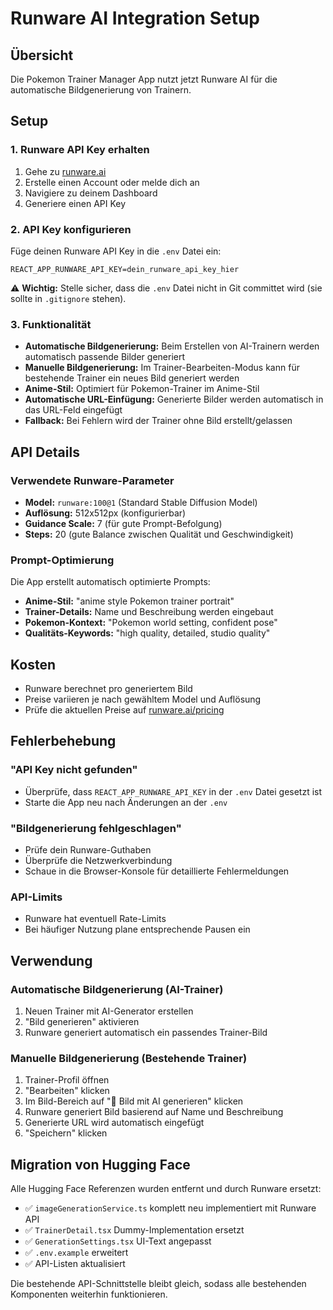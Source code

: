 # Runware AI Integration Setup

## Übersicht
Die Pokemon Trainer Manager App nutzt jetzt Runware AI für die automatische Bildgenerierung von Trainern.

## Setup

### 1. Runware API Key erhalten
1. Gehe zu [runware.ai](https://runware.ai)
2. Erstelle einen Account oder melde dich an
3. Navigiere zu deinem Dashboard
4. Generiere einen API Key

### 2. API Key konfigurieren
Füge deinen Runware API Key in die `.env` Datei ein:

```env
REACT_APP_RUNWARE_API_KEY=dein_runware_api_key_hier
```

⚠️ **Wichtig:** Stelle sicher, dass die `.env` Datei nicht in Git committet wird (sie sollte in `.gitignore` stehen).

### 3. Funktionalität
- **Automatische Bildgenerierung:** Beim Erstellen von AI-Trainern werden automatisch passende Bilder generiert
- **Manuelle Bildgenerierung:** Im Trainer-Bearbeiten-Modus kann für bestehende Trainer ein neues Bild generiert werden
- **Anime-Stil:** Optimiert für Pokemon-Trainer im Anime-Stil
- **Automatische URL-Einfügung:** Generierte Bilder werden automatisch in das URL-Feld eingefügt
- **Fallback:** Bei Fehlern wird der Trainer ohne Bild erstellt/gelassen

## API Details

### Verwendete Runware-Parameter
- **Model:** `runware:100@1` (Standard Stable Diffusion Model)
- **Auflösung:** 512x512px (konfigurierbar)
- **Guidance Scale:** 7 (für gute Prompt-Befolgung)
- **Steps:** 20 (gute Balance zwischen Qualität und Geschwindigkeit)

### Prompt-Optimierung
Die App erstellt automatisch optimierte Prompts:
- **Anime-Stil:** "anime style Pokemon trainer portrait"
- **Trainer-Details:** Name und Beschreibung werden eingebaut
- **Pokemon-Kontext:** "Pokemon world setting, confident pose"
- **Qualitäts-Keywords:** "high quality, detailed, studio quality"

## Kosten
- Runware berechnet pro generiertem Bild
- Preise variieren je nach gewähltem Model und Auflösung
- Prüfe die aktuellen Preise auf [runware.ai/pricing](https://runware.ai/pricing)

## Fehlerbehebung

### "API Key nicht gefunden"
- Überprüfe, dass `REACT_APP_RUNWARE_API_KEY` in der `.env` Datei gesetzt ist
- Starte die App neu nach Änderungen an der `.env`

### "Bildgenerierung fehlgeschlagen"
- Prüfe dein Runware-Guthaben
- Überprüfe die Netzwerkverbindung
- Schaue in die Browser-Konsole für detaillierte Fehlermeldungen

### API-Limits
- Runware hat eventuell Rate-Limits
- Bei häufiger Nutzung plane entsprechende Pausen ein

## Verwendung

### Automatische Bildgenerierung (AI-Trainer)
1. Neuen Trainer mit AI-Generator erstellen
2. "Bild generieren" aktivieren
3. Runware generiert automatisch ein passendes Trainer-Bild

### Manuelle Bildgenerierung (Bestehende Trainer)
1. Trainer-Profil öffnen
2. "Bearbeiten" klicken
3. Im Bild-Bereich auf "🎨 Bild mit AI generieren" klicken
4. Runware generiert Bild basierend auf Name und Beschreibung
5. Generierte URL wird automatisch eingefügt
6. "Speichern" klicken

## Migration von Hugging Face
Alle Hugging Face Referenzen wurden entfernt und durch Runware ersetzt:
- ✅ `imageGenerationService.ts` komplett neu implementiert mit Runware API
- ✅ `TrainerDetail.tsx` Dummy-Implementation ersetzt
- ✅ `GenerationSettings.tsx` UI-Text angepasst
- ✅ `.env.example` erweitert
- ✅ API-Listen aktualisiert

Die bestehende API-Schnittstelle bleibt gleich, sodass alle bestehenden Komponenten weiterhin funktionieren.
